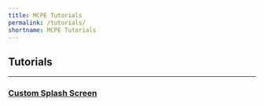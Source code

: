 ```yaml
---
title: MCPE Tutorials
permalink: /tutorials/
shortname: MCPE Tutorials
---
```

## Tutorials

---

### [Custom Splash Screen](custom-splash-screen/)
